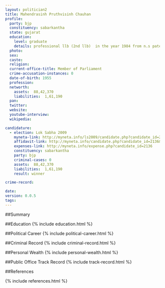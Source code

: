 ```yaml
---
layout: politician2
title: Mahendrasinh Pruthvisinh Chauhan
profile: 
  party: bjp
  constituency: sabarkantha
  state: gujarat
  education: 
    level: graduate
    details: professional llb (2nd llb)  in the year 1984 from n.s patel law college ,modasa  gujarat university
  photo: 
  sex: 
  caste: 
  religion: 
  current-office-title: Member of Parliament
  crime-accusation-instances: 0
  date-of-birth: 1955
  profession: 
  networth: 
    assets:  88,42,370
    liabilities:  1,61,190
  pan: 
  twitter: 
  website: 
  youtube-interview: 
  wikipedia: 

candidature: 
  - election: Lok Sabha 2009
    myneta-link: http://myneta.info/ls2009/candidate.php?candidate_id=2136
    affidavit-link: http://myneta.info/candidate.php?candidate_id=2136&scan=original
    expenses-link: http://myneta.info/expense.php?candidate_id=2136
    constituency: sabarkantha 
    party: bjp
    criminal-cases: 0
    assets:  88,42,370
    liabilities:  1,61,190
    result: winner 

crime-record: 

date: 
version: 0.0.5
tags: 
---
```

##Summary


##Education
{% include education.html %}


##Political Career
{% include political-career.html %}


##Criminal Record
{% include criminal-record.html %}


##Personal Wealth
{% include personal-wealth.html %}


##Public Office Track Record
{% include track-record.html %}


##References


{% include references.html %}